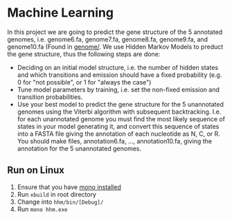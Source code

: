 Machine Learning
================
In this project we are going to predict the gene structure of the 5 annotated genomes, i.e. genome6.fa, genome7.fa, genome8.fa, genome9.fa, and genome10.fa (Found in [genome/](https://github.com/Tvede-dk/ml-3/tree/master/hhm/genome). We use Hidden Markov Models to preduct the gene structure, thus the following steps are done:

* Deciding on an initial model structure, i.e. the number of hidden states and which transitions and emission should have a fixed probability (e.g. 0 for "not possible", or 1 for "always the case")
* Tune model parameters by training, i.e. set the non-fixed emission and transition probabilities.
* Use your best model to predict the gene structure for the 5 unannotated genomes using the Viterbi algorithm with subsequent backtracking. I.e. for each unannotated genome you must find the most likely sequence of states in your model generating it, and convert this sequence of states into a FASTA file giving the annotation of each nucleotide as N, C, or R. You should make files, annotation6.fa, ..., annotation10.fa, giving the annotation for the 5 unannotated genomes. 
 
Run on Linux
----------------

1. Ensure that you have [mono installed](http://www.mono-project.com/download/#download-lin)
2. Run `xbuild` in root directory
3. Change into `hhm/bin/[Debug]/`
4. Run `mono hhm.exe`

